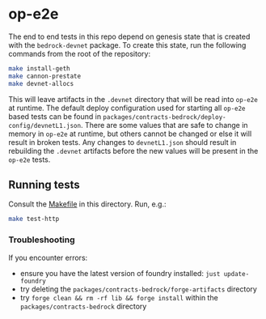 # op-e2e

The end to end tests in this repo depend on genesis state that is
created with the `bedrock-devnet` package. To create this state,
run the following commands from the root of the repository:

```bash
make install-geth
make cannon-prestate
make devnet-allocs
```

This will leave artifacts in the `.devnet` directory that will be
read into `op-e2e` at runtime. The default deploy configuration
used for starting all `op-e2e` based tests can be found in
`packages/contracts-bedrock/deploy-config/devnetL1.json`. There
are some values that are safe to change in memory in `op-e2e` at
runtime, but others cannot be changed or else it will result in
broken tests. Any changes to `devnetL1.json` should result in
rebuilding the `.devnet` artifacts before the new values will
be present in the `op-e2e` tests.

## Running tests
Consult the [Makefile](./Makefile) in this directory. Run, e.g.:

```bash
make test-http
```

### Troubleshooting
If you encounter errors:
* ensure you have the latest version of foundry installed: `just update-foundry`
* try deleting the `packages/contracts-bedrock/forge-artifacts` directory
* try `forge clean && rm -rf lib && forge install` within the `packages/contracts-bedrock` directory
